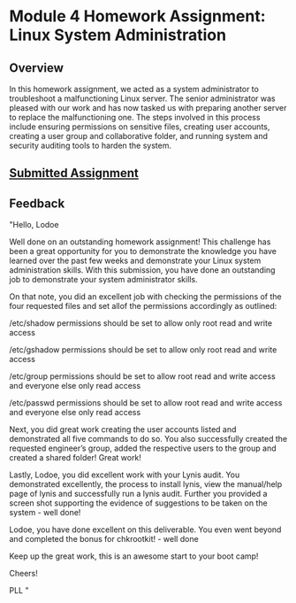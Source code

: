 # Module 4 Homework Assignment: Linux System Administration
## Overview
In this homework assignment, we acted as a system administrator to troubleshoot a malfunctioning Linux server. The senior administrator was pleased with our work and has now tasked us with preparing another server to replace the malfunctioning one. The steps involved in this process include ensuring permissions on sensitive files, creating user accounts, creating a user group and collaborative folder, and running system and security auditing tools to harden the system.

## [Submitted Assignment](https://docs.google.com/document/d/15j-T41XOcH-ormS9HsvpfeMPD4gsWIy1rRsEQYUwvek/edit?usp=sharing)

## Feedback 
"Hello, Lodoe

Well done on an outstanding homework assignment! This challenge has been a great opportunity for you to demonstrate the knowledge you have learned over the past few weeks and demonstrate your Linux system administration skills. With this submission, you have done an outstanding job to demonstrate your system administrator skills.

On that note, you did an excellent job with checking the permissions of the four requested files and set allof the permissions accordingly as outlined:

/etc/shadow permissions should be set to allow only root read and write access

/etc/gshadow permissions should be set to allow only root read and write access

/etc/group permissions should be set to allow root read and write access and everyone else only read access

/etc/passwd permissions should be set to allow root read and write access and everyone else only read access

Next, you did great work creating the user accounts listed and demonstrated all five commands to do so. You also successfully created the requested engineer’s group, added the respective users to the group and created a shared folder! Great work!

Lastly, Lodoe, you did excellent work with your Lynis audit. You demonstrated excellently, the process to install lynis, view the manual/help page of lynis and successfully run a lynis audit. Further you provided a screen shot supporting the evidence of suggestions to be taken on the system - well done!

 Lodoe, you have done excellent on this deliverable. You even went beyond and completed the bonus for chkrootkit! - well done

Keep up the great work, this is an awesome start to your boot camp!

Cheers!

PLL "

